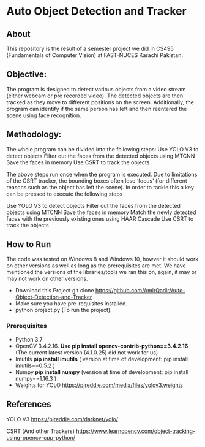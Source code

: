 # Auto Object Detection and Tracker

## About
This repository is the result of a semester project we did in CS495 (Fundamentals of Computer Vision) at FAST-NUCES Karachi Pakistan. 

## Objective:
The program is designed to detect various objects from a video stream (either webcam or pre recorded video). The detected objects are then tracked as they move to different positions on the screen. Additionally, the program can identify if the same person has left and then reentered the scene using face recognition.

## Methodology:
The whole program can be divided into the following steps:
Use YOLO V3 to detect objects
Filter out the faces from the detected objects using MTCNN
Save the faces in memory
Use CSRT to track the objects

The above steps run once when the program is executed. Due to limitations of the CSRT tracker, the bounding boxes often lose ‘focus’ (for different reasons such as the object has left the scene). In order to tackle this a key can be pressed to execute the following steps

Use YOLO V3 to detect objects
Filter out the faces from the detected objects using MTCNN
Save the faces in memory
Match the newly detected faces with the previously existing ones using HAAR Cascade
Use CSRT to track the objects

## How to Run
The code was tested on Windows 8 and Windows 10, howver it should work on other versions as well as long as the prerequisites are met. We have mentioned the versions of the libraries/tools we ran this on, again, it may or may not work on other versions.

* Download this Project 
  git clone https://github.com/AmirQadir/Auto-Object-Detection-and-Tracker
* Make sure you have pre-requisites installed.
* python project.py (To run the project).

 

### Prerequisites
* Python 3.7
* OpenCV 3.4.2.16. **Use pip install opencv-contrib-python==3.4.2.16** (The current latest version (4.1.0.25) did not work for us)  
* Imutils **pip install imutils** ( version at time of development: pip install imutils==0.5.2 )
* Numpy **pip install numpy** (version at time of development: pip install numpy==1.16.3 )
* Weights for YOLO https://pjreddie.com/media/files/yolov3.weights

## References

YOLO V3
https://pjreddie.com/darknet/yolo/

CSRT (And other Trackers) 
https://www.learnopencv.com/object-tracking-using-opencv-cpp-python/









